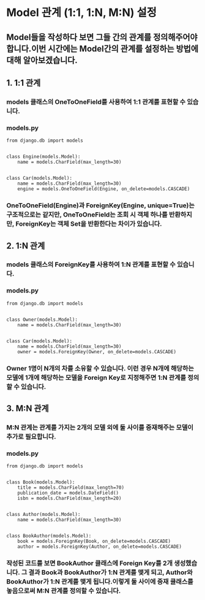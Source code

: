 # Model 관계 (1:1, 1:N, M:N) 설정
## Model들을 작성하다 보면 그들 간의 관계를 정의해주어야 합니다.이번 시간에는 Model간의 관계를 설정하는 방법에 대해 알아보겠습니다.

## 1. 1:1 관계
### models 클래스의 OneToOneField를 사용하여 1:1 관계를 표현할 수 있습니다.
### models.py
```
from django.db import models


class Engine(models.Model):
    name = models.CharField(max_length=30)


class Car(models.Model):
    name = models.CharField(max_length=30)
    engine = models.OneToOneField(Engine, on_delete=models.CASCADE)
```
### OneToOneField(Engine)과 ForeignKey(Engine, unique=True)는 구조적으로는 같지만, OneToOneField는 조회 시 객체 하나를 반환하지만, ForeignKey는 객체 Set을 반환한다는 차이가 있습니다.

## 2. 1:N 관계
### models 클래스의 ForeignKey를 사용하여 1:N 관계를 표현할 수 있습니다.
### models.py
```
from django.db import models


class Owner(models.Model):
    name = models.CharField(max_length=30)


class Car(models.Model):
    name = models.CharField(max_length=30)
    owner = models.ForeignKey(Owner, on_delete=models.CASCADE)
```
### Owner 1명이 N개의 차를 소유할 수 있습니다. 이런 경우 N개에 해당하는 모델에 1개에 해당하는 모델을 Foreign Key로 지정해주면 1:N 관계를 정의할 수 있습니다.

## 3. M:N 관계
### M:N 관계는 관계를 가지는 2개의 모델 외에 둘 사이를 중재해주는 모델이 추가로 필요합니다.
### models.py
```
from django.db import models


class Book(models.Model):
    title = models.CharField(max_length=70)
    publication_date = models.DateField()
    isbn = models.CharField(max_length=20)


class Author(models.Model):
    name = models.CharField(max_length=30)


class BookAuthor(models.Model):
    book = models.ForeignKey(Book, on_delete=models.CASCADE)
    author = models.ForeignKey(Author, on_delete=models.CASCADE)
```
### 작성된 코드를 보면 BookAuthor 클래스에 Foreign Key를 2개 생성했습니다. 그 결과 Book과 BookAuthor가 1:N 관계를 맺게 되고, Author와 BookAuthor가 1:N 관계를 맺게 됩니다.이렇게 둘 사이에 중재 클래스를 놓음으로써 M:N 관계를 정의할 수 있습니다.